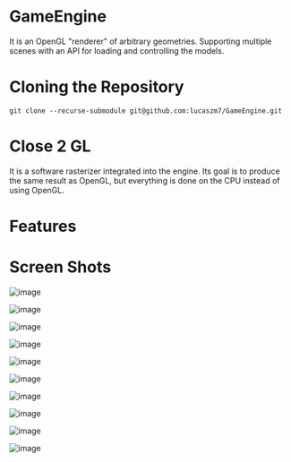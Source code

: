 # GameEngine


It is an OpenGL "renderer" of arbitrary geometries.
Supporting multiple scenes with an API for loading and controlling the models.

# Cloning the Repository

```shell
git clone --recurse-submodule git@github.com:lucaszm7/GameEngine.git
```

# Close 2 GL

It is a software rasterizer integrated into the engine.
Its goal is to produce the same result as OpenGL, but everything is done on the CPU instead of using OpenGL.

# Features

# Screen Shots

![image](https://github.com/lucaszm7/GameEngine/assets/42661760/9711bdc5-e068-4b4a-bd0a-faa0c9b2e579)

![image](https://github.com/lucaszm7/GameEngine/assets/42661760/0ba4179c-0127-40a5-ad38-887b9f384489)

![image](https://github.com/lucaszm7/GameEngine/assets/42661760/6fa72d1f-2fc4-455c-b68e-05761516bf8f)

![image](https://github.com/lucaszm7/GameEngine/assets/42661760/25765abf-add7-4bf2-91ee-67804b134e1a)

![image](https://github.com/lucaszm7/GameEngine/assets/42661760/3a7472d6-2fb9-44cc-b03a-32d4f16d6464)

![image](https://github.com/lucaszm7/GameEngine/assets/42661760/c3b897bb-d0a6-46f2-86e3-9437df876780)

![image](https://github.com/lucaszm7/GameEngine/assets/42661760/4ac1222f-7b93-4f96-936f-336803f4c80f)

![image](https://github.com/lucaszm7/GameEngine/assets/42661760/bdbd3a72-1039-4317-a635-88b5b5d40699)

![image](https://github.com/lucaszm7/GameEngine/assets/42661760/5df251ea-cc56-42a3-b62a-fcae066d16e1)

![image](https://github.com/lucaszm7/GameEngine/assets/42661760/3082f5bb-53f7-431c-9766-151d90e48cd0)

